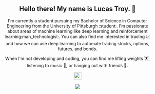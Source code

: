 <h2 align="center">Hello there! My name is Lucas Troy. 👋</h2>
<p align="center">I'm currently a student pursuing my Bachelor of Science in Computer Engineering from the University of Pittsburgh :student:. I'm passionate about areas of machine learning like deep learning and reinforcement learning:man_technologist:. You can also find me interested in trading 📈 and how we can use deep learning to automate trading stocks, options, futures, and bonds.</p>

<p align="center">When I'm not developing and coding, you can find me lifting weights 🏋️, listening to music 🎵, or hanging out with friends 🤙.</p>

<p align="center"><a href="https://www.linkedin.com/in/lucas-troy-06a599193/"><img src="https://img.shields.io/badge/linkedin-%230077B5.svg?&style=for-the-badge&logo=linkedin&logoColor=white" height=25></a>
</p>

<p align=center>  
  <img align=center src="https://github-readme-stats.vercel.app/api?username=ldt9&show_icons=true&theme=radical">
</p>
